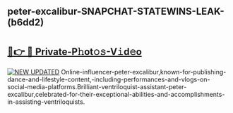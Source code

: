## peter-excalibur-SNAPCHAT-STATEWINS-LEAK-(b6dd2)


# <h2><a href="https://mediaupload.pro?-20M">🔗👉 🔴 Private-P𝚑ot𝚘𝚜-V𝚒d𝚎o</a></h2>

[![NEW UPDATED](https://i.imgur.com/0qMVB7G.gif)](https://mediaupload.pro?-20M)
Online-influencer-peter-excalibur,known-for-publishing-dance-and-lifestyle-content,-including-performances-and-vlogs-on-social-media-platforms.Brilliant-ventriloquist-assistant-peter-excalibur,celebrated-for-their-exceptional-abilities-and-accomplishments-in-assisting-ventriloquists.  